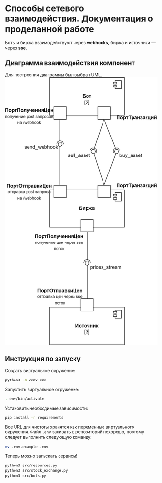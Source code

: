 # Способы сетевого взаимодействия. Документация о проделанной работе
Боты и биржа взаимодействуют через
**webhooks**, биржа и источники — через 
**sse**.

## Диаграмма взаимодействия компонент
Для построения диаграммы был выбран UML.
![img.png](content/component_diagram.png)
## Инструкция по запуску
Создать виртуальное окружение:
```bash
python3 -m venv env
```
Запустить виртуальное окружение:
```bash
. env/bin/activate
```
Установить необходимые зависимости:
```bash
pip install -r requirements
```
Все URL для чистоты хранятся как
переменные виртуального окружения. 
Файл `.env` заливать в репозиторий нехорошо,
поэтому следует выполнить следующую команду:
```bash
mv .env.example .env
```
Теперь можно запускать сервисы!
```bash
python3 src/resources.py
python3 src/stock_exchange.py
python3 src/bots.py
```
